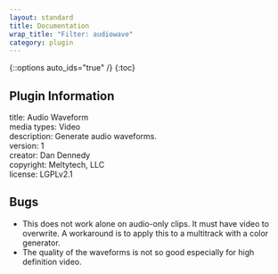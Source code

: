 ```yaml
---
layout: standard
title: Documentation
wrap_title: "Filter: audiowave"
category: plugin
---
```

{::options auto_ids="true" /}
{:toc}

## Plugin Information

title: Audio Waveform  
media types:
Video  
description: Generate audio waveforms.  
version: 1  
creator: Dan Dennedy  
copyright: Meltytech, LLC  
license: LGPLv2.1  

## Bugs

* This does not work alone on audio-only clips. It must have video to overwrite. A workaround is to apply this to a multitrack with a color generator.
* The quality of the waveforms is not so good especially for high definition video.

